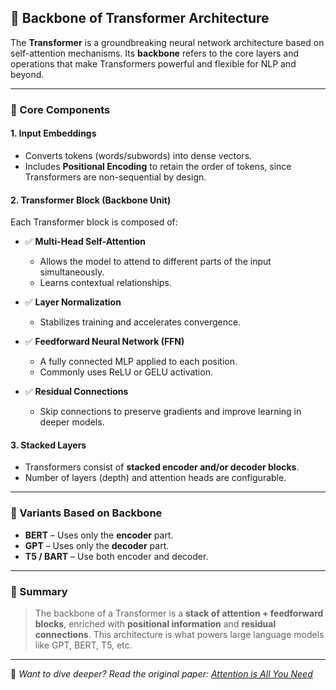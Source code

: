 ## 🧠 Backbone of Transformer Architecture

The **Transformer** is a groundbreaking neural network architecture based on self-attention mechanisms. Its **backbone** refers to the core layers and operations that make Transformers powerful and flexible for NLP and beyond.

---

### 🔩 Core Components

#### 1. **Input Embeddings**
- Converts tokens (words/subwords) into dense vectors.
- Includes **Positional Encoding** to retain the order of tokens, since Transformers are non-sequential by design.

#### 2. **Transformer Block (Backbone Unit)**
Each Transformer block is composed of:

- ✅ **Multi-Head Self-Attention**
  - Allows the model to attend to different parts of the input simultaneously.
  - Learns contextual relationships.

- ✅ **Layer Normalization**
  - Stabilizes training and accelerates convergence.

- ✅ **Feedforward Neural Network (FFN)**
  - A fully connected MLP applied to each position.
  - Commonly uses ReLU or GELU activation.

- ✅ **Residual Connections**
  - Skip connections to preserve gradients and improve learning in deeper models.

#### 3. **Stacked Layers**
- Transformers consist of **stacked encoder and/or decoder blocks**.
- Number of layers (depth) and attention heads are configurable.

---

### 🔄 Variants Based on Backbone

- **BERT** – Uses only the **encoder** part.
- **GPT** – Uses only the **decoder** part.
- **T5 / BART** – Use both encoder and decoder.

---

### 🧠 Summary

> The backbone of a Transformer is a **stack of attention + feedforward blocks**, enriched with **positional information** and **residual connections**. This architecture is what powers large language models like GPT, BERT, T5, etc.

---

📌 _Want to dive deeper? Read the original paper: [Attention is All You Need](https://arxiv.org/abs/1706.03762)_

